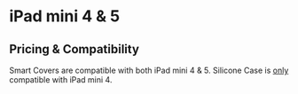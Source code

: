 # iPad mini 4 & 5

## Pricing & Compatibility

Smart Covers are compatible with both iPad mini 4 & 5. Silicone Case is [only](https://ebookfriendly.com/apple-ipad-mini-5-2019-cases-compatible-earlier-model/) compatible with iPad mini 4.
